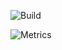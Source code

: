 ![Build](https://github.com/lowlighter/metrics/workflows/Build/badge.svg)


![Metrics](https://metrics.lecoq.io/FForeverand?template=classic&languages=1&config.timezone=Asia%2FShanghai)
